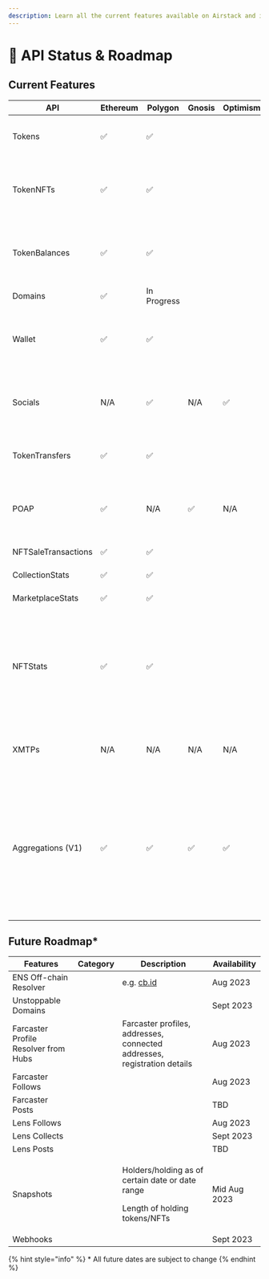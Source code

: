 ```yaml
---
description: Learn all the current features available on Airstack and its future roadmap.
---
```


# 🚦 API Status & Roadmap

## Current Features

<table data-full-width="false"><thead><tr><th width="214">API</th><th width="105">Ethereum</th><th width="101">Polygon</th><th width="87">Gnosis</th><th>Optimism</th><th>Details</th></tr></thead><tbody><tr><td>Tokens</td><td>✅</td><td>✅</td><td></td><td></td><td>ERC20, ERC721, ERC1155, ERC6551</td></tr><tr><td>TokenNFTs</td><td>✅</td><td>✅</td><td></td><td></td><td>ERC721, ERC1155, ERC6551, Metadata, Resized Images</td></tr><tr><td>TokenBalances</td><td>✅</td><td>✅</td><td></td><td></td><td>Token Holders of ERC20, ERC721, ERC1155, ERC6551</td></tr><tr><td>Domains</td><td>✅</td><td>In Progress</td><td></td><td></td><td>ENS</td></tr><tr><td>Wallet</td><td>✅</td><td>✅</td><td></td><td></td><td>ERC20, ERC721, ERC1155, ERC6551, Socials, POAPs</td></tr><tr><td>Socials</td><td>N/A</td><td>✅</td><td>N/A</td><td>✅</td><td>Profile Resolver: Farcaster (Optimism), Lens (Polygon)</td></tr><tr><td>TokenTransfers</td><td>✅</td><td>✅</td><td></td><td></td><td>ERC20, ERC721, ERC1155, ERC6551</td></tr><tr><td>POAP</td><td>✅</td><td>N/A</td><td>✅</td><td>N/A</td><td>All POAP event holders, all POAPs held by wallet, images</td></tr><tr><td>NFTSaleTransactions</td><td>✅</td><td>✅</td><td></td><td></td><td>Opensea, Blur Rarible</td></tr><tr><td>CollectionStats</td><td>✅</td><td>✅</td><td></td><td></td><td>Opensea, Blur Rarible</td></tr><tr><td>MarketplaceStats</td><td>✅</td><td>✅</td><td></td><td></td><td>Opensea, Blur Rarible</td></tr><tr><td>NFTStats</td><td>✅</td><td>✅</td><td></td><td></td><td>Opensea, Blur Rarible – Marketplace stats, Collection stats, NFT stats by day, week, month, year, lifetime</td></tr><tr><td>XMTPs</td><td>N/A</td><td>N/A</td><td>N/A</td><td>N/A</td><td>Lookup whether user(s) has XMTP messaging</td></tr><tr><td>Aggregations (V1)</td><td>✅</td><td>✅</td><td>✅</td><td>✅</td><td>Show me who holds X and Y (e.g. Devcon POAP and BAYC, or all Farcaster users who have Farcon and Purple, or all Lens users who attended ETH Lisbon)</td></tr></tbody></table>

## Future Roadmap\*

<table><thead><tr><th>Features</th><th data-type="select">Category</th><th>Description</th><th>Availability</th></tr></thead><tbody><tr><td>ENS Off-chain Resolver</td><td></td><td>e.g. <a href="http://cb.id">cb.id</a></td><td>Aug 2023</td></tr><tr><td>Unstoppable Domains</td><td></td><td></td><td>Sept 2023</td></tr><tr><td>Farcaster Profile Resolver from Hubs</td><td></td><td>Farcaster profiles, addresses, connected addresses, registration details</td><td>Aug 2023</td></tr><tr><td>Farcaster Follows</td><td></td><td></td><td>Aug 2023</td></tr><tr><td>Farcaster Posts</td><td></td><td></td><td>TBD</td></tr><tr><td>Lens Follows</td><td></td><td></td><td>Aug 2023</td></tr><tr><td>Lens Collects</td><td></td><td></td><td>Sept 2023</td></tr><tr><td>Lens Posts</td><td></td><td></td><td>TBD</td></tr><tr><td>Snapshots</td><td></td><td><p>Holders/holding as of certain date or date range</p><p></p><p>Length of holding tokens/NFTs</p></td><td>Mid Aug 2023</td></tr><tr><td>Webhooks</td><td></td><td></td><td>Sept 2023</td></tr></tbody></table>

{% hint style="info" %}
\* All future dates are subject to change
{% endhint %}
